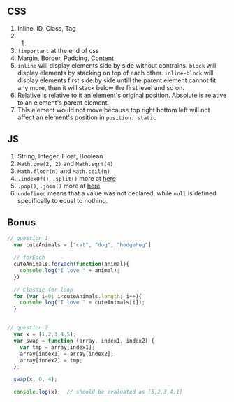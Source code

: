 ## CSS
1. Inline, ID, Class, Tag
1. 1)
1. `!important` at the end of css
1. Margin, Border, Padding, Content
1. `inline` will display elements side by side without contrains. `block` will display elements by stacking on top of each other. `inline-block` will display elements first side by side untill the parent element cannot fit any more, then it will stack below the first level and so on.
1. Relative is relative to it an element's original position. Absolute is relative to an element's parent element.
1. This element would not move because top right bottom left will not affect an element's position in `position: static`

## JS
1. String, Integer, Float, Boolean
1. `Math.pow(2, 2)` and `Math.sqrt(4)`
1. `Math.floor(n)` and `Math.ceil(n)`
1. `.indexOf()`, `.split()` more at [here](http://www.w3schools.com/jsref/jsref_obj_string.asp)
1. `.pop()`, `.join()` more at [here](http://www.w3schools.com/jsref/jsref_obj_array.asp)
1. `undefined` means that a value was not declared, while `null` is defined specifically to equal to nothing.

## Bonus

```js
// question 1
  var cuteAnimals = ["cat", "dog", "hedgehog"]

  // forEach
  cuteAnimals.forEach(function(animal){
    console.log("I love " + animal);
  })

  // Classic for loop
  for (var i=0; i<cuteAnimals.length; i++){
    console.log("I love " + cuteAnimals[i]);
  }


// question 2
  var x = [1,2,3,4,5];
  var swap = function (array, index1, index2) {
    var tmp = array[index1];
    array[index1] = array[index2];
    array[index2] = tmp;
  };

  swap(x, 0, 4);

  console.log(x);  // should be evaluated as [5,2,3,4,1]
```